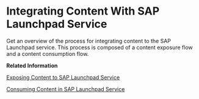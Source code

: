 <!-- loioac974343c1e249829303eedce4dd1eba -->

# Integrating Content With SAP Launchpad Service

Get an overview of the process for integrating content to the SAP Launchpad service. This process is composed of a content exposure flow and a content consumption flow.

**Related Information**  


[Exposing Content to SAP Launchpad Service](Exposing_Content_to_SAP_Launchpad_Service_1a0325a.md "Get an overview of the communication scenario SAP_COM_0647 - SAP Fiori Launchpad Content Exposure Integration.")

[Consuming Content in SAP Launchpad Service](Consuming_Content_in_SAP_Launchpad_Service_b1f90b0.md "")

